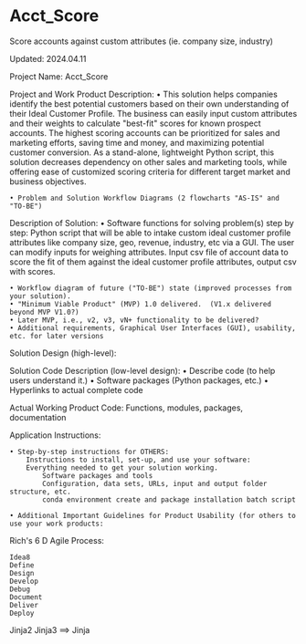 # Acct_Score
Score accounts against custom attributes (ie. company size, industry)

Updated: 2024.04.11

Project Name: Acct_Score

Project and Work Product Description: 
	• This solution helps companies identify the best potential customers based on their own understanding of their Ideal Customer Profile. The business can easily input custom attributes and their weights to calculate "best-fit" scores for known prospect accounts. The highest scoring accounts can be prioritized for sales and marketing efforts, saving time and money, and maximizing potential customer conversion. As a stand-alone, lightweight Python script, this solution decreases dependency on other sales and marketing tools, while offering ease of customized scoring criteria for different target market and business objectives. 
	
	• Problem and Solution Workflow Diagrams (2 flowcharts "AS-IS" and "TO-BE")


Description of Solution:
	• Software functions for solving problem(s) step by step: Python script that will be able to intake custom ideal customer profile attributes like company size, geo, revenue, industry, etc via a GUI. The user can modify inputs for weighing attributes. Input csv file of account data to score the fit of them against the ideal customer profile attributes, output csv with scores.
 
	• Workflow diagram of future ("TO-BE") state (improved processes from your solution).
	• "Minimum Viable Product" (MVP) 1.0 delivered.  (V1.x delivered beyond MVP V1.0?)
	• Later MVP, i.e., v2, v3, vN+ functionality to be delivered? 
    • Additional requirements, Graphical User Interfaces (GUI), usability, etc. for later versions
    
Solution Design (high-level):

Solution Code Description (low-level design): 
	• Describe code (to help users understand it.)
    • Software packages (Python packages, etc.)
	• Hyperlinks to actual complete code  

Actual Working Product Code: 
    Functions, modules, packages, documentation 
    
Application Instructions:

    • Step-by-step instructions for OTHERS:
        Instructions to install, set-up, and use your software:
        Everything needed to get your solution working.   
            Software packages and tools
            Configuration, data sets, URLs, input and output folder structure, etc. 
            conda environment create and package installation batch script
            
    • Additional Important Guidelines for Product Usability (for others to use your work products:


Rich's 6 D Agile Process:

    Idea8
    Define
    Design
    Develop
    Debug
    Document
    Deliver
    Deploy

Jinja2 
Jinja3 ==> Jinja 
